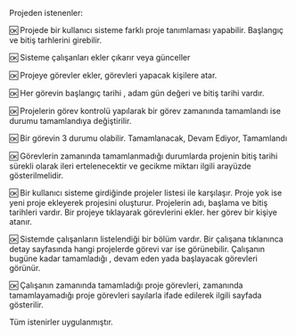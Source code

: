 Projeden istenenler: 

 🆗 Projede bir kullanıcı sisteme farklı proje tanımlaması yapabilir. Başlangıç ve bitiş tarhlerini girebilir. 
 
 🆗 Sisteme çalışanları ekler çıkarır veya günceller 
 
 🆗 Projeye görevler ekler, görevleri yapacak kişilere atar. 
 
 🆗 Her görevin başlangıç tarihi , adam gün değeri ve bitiş tarihi vardır. 
 
 🆗 Projelerin görev kontrolü yapılarak bir görev zamanında tamamlandı ise durumu tamamlandıya değiştirilir. 
 
 🆗 Bir görevin 3 durumu olabilir. Tamamlanacak, Devam Ediyor, Tamamlandı
 
 🆗 Görevlerin zamanında tamamlanmadığı durumlarda projenin bitiş tarihi sürekli olarak ileri ertelenecektir ve gecikme miktarı ilgili arayüzde gösterilmelidir. 
 
 🆗 Bir kullanıcı sisteme girdiğinde projeler listesi ile karşılaşır. Proje yok ise yeni proje ekleyerek projesini oluşturur. Projelerin adı, başlama ve bitiş tarihleri vardır. Bir projeye tıklayarak görevlerini ekler. her görev bir  kişiye atanır. 
 
 🆗 Sistemde çalışanların listelendiği bir bölüm vardır. Bir çalışana tıklanınca detay sayfasında hangi projelerde görevi var ise görünebilir.  Çalışanın bugüne kadar tamamladığı , devam eden yada başlayacak görevleri görünür. 
 
 🆗 Çalışanın zamanında tamamladığı proje görevleri, zamanında tamamlayamadığı proje görevleri sayılarla ifade edilerek ilgili sayfada  gösterilir.

 Tüm istenirler uygulanmıştır.
